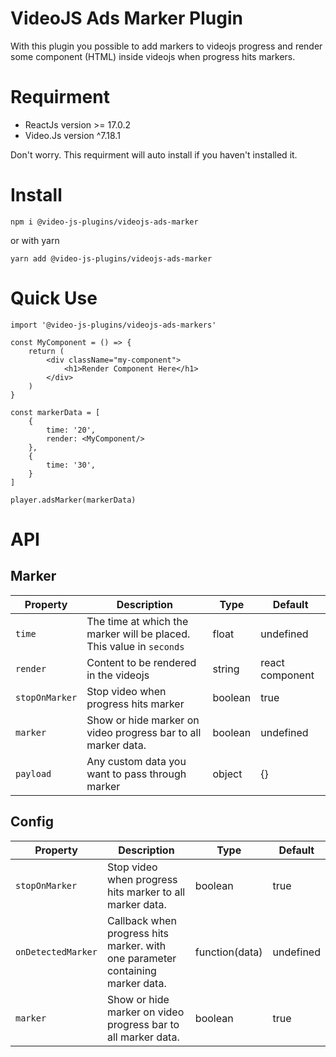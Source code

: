 # VideoJS Ads Marker Plugin
With this plugin you possible to add markers to videojs progress and render some component (HTML) inside videojs when progress hits markers.

# Requirment
- ReactJs version >= 17.0.2
- Video.Js version ^7.18.1

Don't worry. This requirment will auto install if you haven't installed it.


# Install
```
npm i @video-js-plugins/videojs-ads-marker
```

or with yarn
```
yarn add @video-js-plugins/videojs-ads-marker
```

# Quick Use
```
import '@video-js-plugins/videojs-ads-markers'

const MyComponent = () => {
    return (
        <div className="my-component">
            <h1>Render Component Here</h1>
        </div>
    )
}

const markerData = [
    {
        time: '20',
        render: <MyComponent/>
    },
    {
        time: '30',
    }
]

player.adsMarker(markerData)

```

# API

## Marker
 **Property**   | **Description**                                                      | **Type**                 | **Default** 
----------------|----------------------------------------------------------------------|--------------------------|-------------
 `time`         | The time at which the marker will be placed. This value in `seconds` | float                    | undefined   
 `render`       | Content to be rendered in the videojs                                | string | react component | undefined   
 `stopOnMarker` | Stop video when progress hits marker                                 | boolean                  | true        
 `marker`       | Show or hide marker on video progress bar to all marker data.        | boolean                  | undefined   
 `payload`      | Any custom data you want to pass through marker                      | object                   | {}          
 
 
 ## Config
 **Property**       | **Description**                                                                | **Type**       | **Default** 
--------------------|--------------------------------------------------------------------------------|----------------|-------------
 `stopOnMarker`     | Stop video when progress hits marker to all marker data.                       | boolean        | true        
 `onDetectedMarker` | Callback when progress hits marker. with one parameter containing marker data. | function(data) | undefined   
 `marker`           | Show or hide marker on video progress bar to all marker data.                  | boolean        | true        
